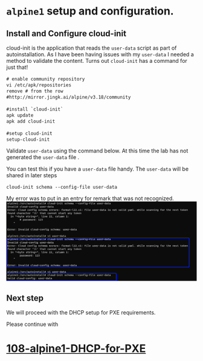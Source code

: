 # `alpine1` setup and configuration.

## Install and Configure cloud-init
cloud-init is the application that reads the `user-data` script as part of autoinstallation. 
As I have been having issues with my `user-data` I needed a method to validate the content.
Turns out `cloud-init` has a command for just that!


```
# enable community repository
vi /etc/apk/repositories
remove # from the row
#http://mirror.jingk.ai/alpine/v3.18/community

#install `cloud-init` 
apk update
apk add cloud-init

#setup cloud-init
setup-cloud-init
```

Validate `user-data` using the command below.
At this time the lab has not generated the `user-data`  file . 

You can test this if you have a `user-data` file handy. The `user-data` will be shared in later steps 

```
cloud-init schema --config-file user-data
```
My error was to put in an entry for remark that was not recognized. 
![alt text](./screenshots/Alpine1-screenshots/cloud-init_validate_user-data.png)


## Next step

We will proceed with the DHCP setup for PXE requirements. 

Please continue with 
# [108-alpine1-DHCP-for-PXE](./108-alpine1-DHCP-for-PXE.md)

